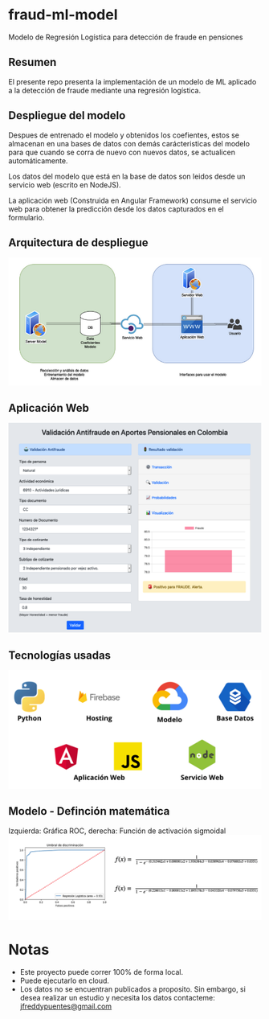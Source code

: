 # fraud-ml-model
Modelo de Regresión Logística para detección de fraude en pensiones

## Resumen
El presente repo presenta la implementación de un modelo de ML aplicado a la detección de fraude mediante una regresión logística.

## Despliegue del modelo
Despues de entrenado el modelo y obtenidos los coefientes, estos se almacenan en una bases de datos con demás carácteristicas del modelo para que cuando se corra de nuevo con nuevos datos, se actualicen automáticamente.

Los datos del modelo que está en la base de datos son leidos desde un servicio web (escrito en NodeJS).

La aplicación web (Construida en Angular Framework) consume el servicio web para obtener la predicción desde los datos capturados en el formulario.

## Arquitectura de despliegue
![Arquitectura](/arquitectura_despliegue.png)

## Aplicación Web
![Aplicación](/webapp.png)

## Tecnologías usadas
![Tecnologías](/tecnologias_usadas.png)

## Modelo - Definción matemática
Izquierda: Gráfica ROC, derecha: Función de activación sigmoidal
![Resultados](/umbral.png)


# Notas
* Este proyecto puede correr 100% de forma local.
* Puede ejecutarlo en cloud.
* Los datos no se encuentran publicados a proposito. Sin embargo, si desea realizar un estudio y necesita los datos contacteme: jfreddypuentes@gmail.com
